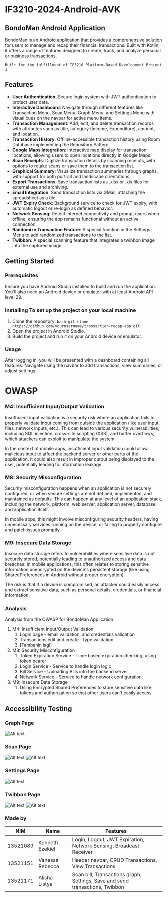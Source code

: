 # IF3210-2024-Android-AVK

## BondoMan Android Application

BondoMan is an Android application that provides a comprehensive solution for users to manage and recap their financial transactions. Built with Kotlin, it offers a range of features designed to create, track, and analyze personal or business transactions.

`Built for the fulfillment of IF3210 Platform-Based Development Project 1`

## Features
- **User Authentication**: Secure login system with JWT authentication to protect user data. 
- **Interactive Dashboard**: Navigate through different features like Transaction Menu, Scan Menu, Graph Menu, and Settings Menu with visual cues on the navbar for active menu items. 
- **Transaction Management**: Add, edit, and delete transaction records with attributes such as title, category (Income, Expenditure), amount, and location. 
- **Transaction History**: Offline-accessible transaction history using Room Database implementing the Repository Pattern. 
- **Google Maps Integration**: Interactive map display for transaction locations, allowing users to open locations directly in Google Maps. 
- **Scan Receipts**: Digitize transaction details by scanning receipts, with options to retake scans or save them to the transaction list. 
- **Graphical Summary**: Visualize transaction summaries through graphs, with support for both portrait and landscape orientations. 
- **Export Transactions**: Save transaction lists as .xlsx or .xls files for external use and archiving. 
- **Email Integration**: Send transaction lists via GMail, attaching the spreadsheet as a file. 
- **JWT Expiry Check**: Background service to check for JWT expiry, with automatic logout or re-login as defined behavior. 
- **Network Sensing**: Detect internet connectivity and prompt users when offline, ensuring the app remains functional without an active connection. 
- **Randomize Transaction Feature**: A special function in the Settings Menu to add randomized transactions to the list.
- **Twibbon**: A special scanning feature that integrates a twibbon image into the captured image.

## Getting Started

### Prerequisites
Ensure you have Android Studio installed to build and run the application. You'll also need an Android device or emulator with at least Android API level 29.

### Installing To set up the project on your local machine
1. Clone the repository: ```bash git clone https://github.com/yourusername/transaction-recap-app.git```
2. Open the project in Android Studio.
3. Build the project and run it on your Android device or emulator.

### Usage
After logging in, you will be presented with a dashboard containing all features. Navigate using the navbar to add transactions, view summaries, or adjust settings.

# OWASP

### M4: Insufficient Input/Output Validation

Insufficient input validation is a security risk where an application fails to properly validate input coming from outside the application (like user input, files, network inputs, etc.). This can lead to various security vulnerabilities, including SQL injection, cross-site scripting (XSS), and buffer overflows, which attackers can exploit to manipulate the system.

In the context of mobile apps, insufficient input validation could allow malicious input to affect the backend server or other parts of the application. It could also result in improper output being displayed to the user, potentially leading to information leakage.

### M8: Security Misconfiguration

Security misconfiguration happens when an application is not securely configured, or when secure settings are not defined, implemented, and maintained as defaults. This can happen at any level of an application stack, including the network, platform, web server, application server, database, and application itself.

In mobile apps, this might involve misconfiguring security headers, having unnecessary services running on the device, or failing to properly configure and patch issues promptly.

### M9: Insecure Data Storage

Insecure data storage refers to vulnerabilities where sensitive data is not securely stored, potentially leading to unauthorized access and data breaches. In mobile applications, this often relates to storing sensitive information unencrypted on the device's persistent storage (like using SharedPreferences in Android without proper encryption).

The risk is that if a device is compromised, an attacker could easily access and extract sensitive data, such as personal details, credentials, or financial information.

### Analysis

Analysis from the OWASP for BondoMan Application
1. M4: Insufficient Input/Output Validation
	1. Login page - email validation, and credentials validation
	2. Transactions edit and create - type validation
	3. [Tambahin lagi]
2. M8: Security Misconfiguration
	1. Token Expiration Service - Time-based expiration checking, using token bearer
	2. Login Service - Service to handle login logic
	3. Bill Service - Uploading Bills into the backend server
	4. Network Service - Service to handle network configuration
3. M9: Insecure Data Storage
	1. Using Encrypted Shared Preferences to store sensitive data like tokens and authorization so that other users can't easily access


## Accessibility Testing


### Graph Page
![Alt text](accessibility-testing/graph.png)
### Scan Page
![Alt text](accessibility-testing/scan-page.png)
![Alt text](accessibility-testing/scan-results.png)
### Settings Page
![Alt text](accessibility-testing/settings.png)
### Twibbon Page
![Alt text](accessibility-testing/twibbon-page.png)
![Alt text](accessibility-testing/twibbon-results.png)

### Made by

| NIM      | Name            | Features                                                                     |
| -------- | --------------- | ---------------------------------------------------------------------------- |
| 13521089 | Kenneth Ezekiel | Login, Logout, JWT Expiration, Network Sensing, Broadcast Receiver           |
| 13521151 | Vanessa Rebecca | Header navbar, CRUD Transactions, View Transactions                          |
| 13521171 | Alisha Listya   | Scan bill, Transactions graph, Settings, Save and send transactions, Twibbon |
